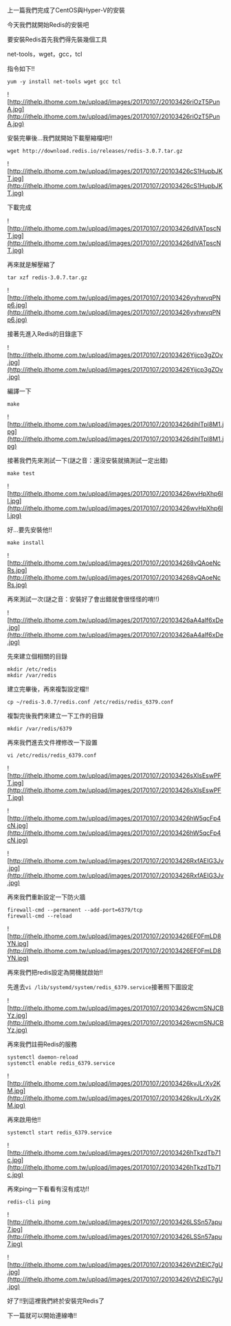 上一篇我們完成了CentOS與Hyper-V的安裝

今天我們就開始Redis的安裝吧

要安裝Redis首先我們得先裝幾個工具

net-tools，wget，gcc，tcl

指令如下!!

`yum -y install net-tools wget gcc tcl`


![http://ithelp.ithome.com.tw/upload/images/20170107/20103426riOzT5PunA.jpg](http://ithelp.ithome.com.tw/upload/images/20170107/20103426riOzT5PunA.jpg)



安裝完畢後...我們就開始下載壓縮檔吧!!

`wget http://download.redis.io/releases/redis-3.0.7.tar.gz`


![http://ithelp.ithome.com.tw/upload/images/20170107/20103426cS1HupbJKT.jpg](http://ithelp.ithome.com.tw/upload/images/20170107/20103426cS1HupbJKT.jpg)



下載完成


![http://ithelp.ithome.com.tw/upload/images/20170107/20103426dlVATpscNT.jpg](http://ithelp.ithome.com.tw/upload/images/20170107/20103426dlVATpscNT.jpg)



再來就是解壓縮了

`tar xzf redis-3.0.7.tar.gz`


![http://ithelp.ithome.com.tw/upload/images/20170107/20103426yvhwvqPNp6.jpg](http://ithelp.ithome.com.tw/upload/images/20170107/20103426yvhwvqPNp6.jpg)



接著先進入Redis的目錄底下


![http://ithelp.ithome.com.tw/upload/images/20170107/20103426Yijcp3gZOv.jpg](http://ithelp.ithome.com.tw/upload/images/20170107/20103426Yijcp3gZOv.jpg)



編譯一下

`make`


![http://ithelp.ithome.com.tw/upload/images/20170107/20103426dihlTpl8M1.jpg](http://ithelp.ithome.com.tw/upload/images/20170107/20103426dihlTpl8M1.jpg)



接著我們先來測試一下(謎之音：還沒安裝就搞測試一定出錯)

`make test`


![http://ithelp.ithome.com.tw/upload/images/20170107/20103426wvHpXhp6Il.jpg](http://ithelp.ithome.com.tw/upload/images/20170107/20103426wvHpXhp6Il.jpg)



好...要先安裝他!!

`make install`


![http://ithelp.ithome.com.tw/upload/images/20170107/201034268vQAoeNcRs.jpg](http://ithelp.ithome.com.tw/upload/images/20170107/201034268vQAoeNcRs.jpg)



再來測試一次(謎之音：安裝好了會出錯就會很怪怪的唷!!)


![http://ithelp.ithome.com.tw/upload/images/20170107/20103426aA4alf6xDe.jpg](http://ithelp.ithome.com.tw/upload/images/20170107/20103426aA4alf6xDe.jpg)



先來建立個相關的目錄

```
mkdir /etc/redis
mkdir /var/redis
```

建立完畢後，再來複製設定檔!!

`cp ~/redis-3.0.7/redis.conf /etc/redis/redis_6379.conf`

複製完後我們來建立一下工作的目錄

`mkdir /var/redis/6379`

再來我們進去文件裡修改一下設置

`vi /etc/redis/redis_6379.conf`


![http://ithelp.ithome.com.tw/upload/images/20170107/20103426sXIsEswPFT.jpg](http://ithelp.ithome.com.tw/upload/images/20170107/20103426sXIsEswPFT.jpg)




![http://ithelp.ithome.com.tw/upload/images/20170107/20103426hW5qcFp4cN.jpg](http://ithelp.ithome.com.tw/upload/images/20170107/20103426hW5qcFp4cN.jpg)




![http://ithelp.ithome.com.tw/upload/images/20170107/20103426RxfAEIG3Jv.jpg](http://ithelp.ithome.com.tw/upload/images/20170107/20103426RxfAEIG3Jv.jpg)

再來我們重新設定一下防火牆

```
firewall-cmd --permanent --add-port=6379/tcp
firewall-cmd --reload
```


![http://ithelp.ithome.com.tw/upload/images/20170107/20103426EF0FmLD8YN.jpg](http://ithelp.ithome.com.tw/upload/images/20170107/20103426EF0FmLD8YN.jpg)



再來我們把redis設定為開機就啟始!!

先進去`vi /lib/systemd/system/redis_6379.service`接著照下圖設定


![http://ithelp.ithome.com.tw/upload/images/20170107/20103426wcmSNJCBYz.jpg](http://ithelp.ithome.com.tw/upload/images/20170107/20103426wcmSNJCBYz.jpg)



再來我們註冊Redis的服務

```
systemctl daemon-reload
systemctl enable redis_6379.service
```


![http://ithelp.ithome.com.tw/upload/images/20170107/20103426kvJLrXy2KM.jpg](http://ithelp.ithome.com.tw/upload/images/20170107/20103426kvJLrXy2KM.jpg)



再來啟用他!!

`systemctl start redis_6379.service`


![http://ithelp.ithome.com.tw/upload/images/20170107/20103426hTkzdTb71c.jpg](http://ithelp.ithome.com.tw/upload/images/20170107/20103426hTkzdTb71c.jpg)



再來ping一下看看有沒有成功!!

`redis-cli ping`


![http://ithelp.ithome.com.tw/upload/images/20170107/20103426LSSn57apu7.jpg](http://ithelp.ithome.com.tw/upload/images/20170107/20103426LSSn57apu7.jpg)



![http://ithelp.ithome.com.tw/upload/images/20170107/20103426VtZtEIC7gU.jpg](http://ithelp.ithome.com.tw/upload/images/20170107/20103426VtZtEIC7gU.jpg)



好了!!到這裡我們終於安裝完Redis了

下一篇就可以開始連線嚕!!
